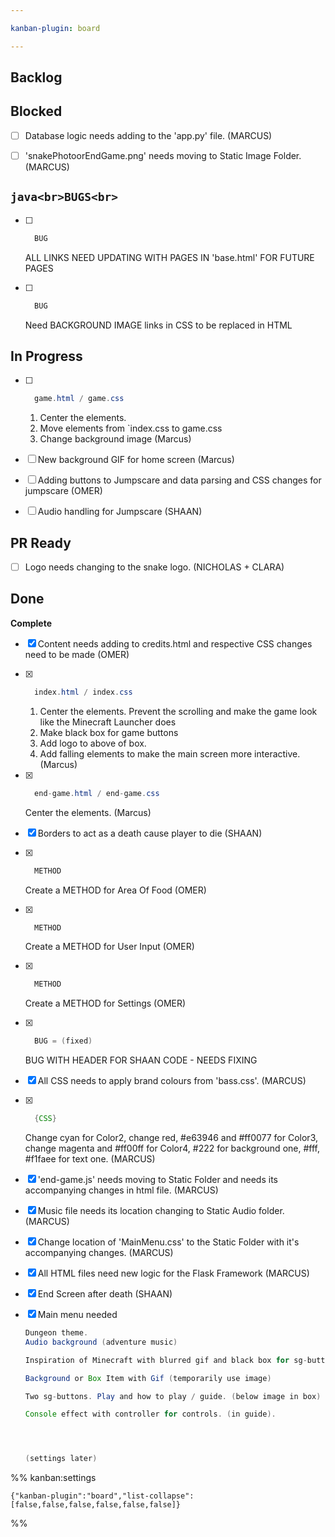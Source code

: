 ```yaml
---

kanban-plugin: board

---
```


## Backlog



## Blocked

- [ ] Database logic needs adding to the 'app.py' file. (MARCUS)
- [ ] 'snakePhotoorEndGame.png' needs moving to Static Image Folder. (MARCUS)


## ```java<br>BUGS<br>```

- [ ] ```java
	BUG
	```
	
	ALL LINKS NEED UPDATING WITH PAGES IN 'base.html' FOR FUTURE PAGES
- [ ] ```java
	BUG
	```
	
	Need BACKGROUND IMAGE links in CSS to be replaced in HTML


## In Progress

- [ ] ```java
	game.html / game.css
	```
	
	1. Center the elements.
	2. Move elements from `index.css to game.css 
	3. Change background image
	(Marcus)
- [ ] New background GIF for home screen (Marcus)
- [ ] Adding buttons to Jumpscare and data parsing and CSS changes for jumpscare (OMER)
- [ ] Audio handling for Jumpscare (SHAAN)


## PR Ready

- [ ] Logo needs changing to the snake logo. (NICHOLAS + CLARA)


## Done

**Complete**
- [x] Content needs adding to credits.html and respective CSS changes need to be made (OMER)
- [x] ```java
	index.html / index.css
	```
	
	1. Center the elements. Prevent the scrolling and make the game look like the Minecraft Launcher does
	2. Make black box for game buttons
	3. Add logo to above of box.
	4. Add falling elements to make the main screen more interactive.
	(Marcus)
- [x] ```java
	end-game.html / end-game.css
	```
	
	Center the elements. (Marcus)
- [x] Borders to act as a death cause player to die (SHAAN)
- [x] ```java
	METHOD
	```
	
	Create a METHOD for Area Of Food (OMER)
- [x] ```java
	METHOD
	```
	
	Create a METHOD for User Input (OMER)
- [x] ```java
	METHOD
	```
	
	Create a METHOD for Settings (OMER)
- [x] ```java
	BUG = (fixed)
	```
	
	BUG WITH HEADER FOR SHAAN CODE - NEEDS FIXING
- [x] All CSS needs to apply brand colours from 'bass.css'. (MARCUS)
- [x] ```java
	{CSS}
	```
	
	Change cyan for Color2, change red, #e63946 and #ff0077 for Color3, change magenta and #ff00ff for Color4, #222 for background one, #fff, #f1faee for text one. (MARCUS)
- [x] 'end-game.js' needs moving to Static Folder and needs its accompanying changes in html file. (MARCUS)
- [x] Music file needs its location changing to Static Audio folder. (MARCUS)
- [x] Change location of 'MainMenu.css' to the Static Folder with it's accompanying changes. (MARCUS)
- [x] All HTML files need new logic for the Flask Framework (MARCUS)
- [x] End Screen after death (SHAAN)
- [x] Main menu needed 
	
	```java
	Dungeon theme.
	Audio background (adventure music)
	
	Inspiration of Minecraft with blurred gif and black box for sg-buttons.
	
	Background or Box Item with Gif (temporarily use image)
	
	Two sg-buttons. Play and how to play / guide. (below image in box)
	
	Console effect with controller for controls. (in guide).
	
	
	
	
	(settings later)
	```




%% kanban:settings
```
{"kanban-plugin":"board","list-collapse":[false,false,false,false,false,false]}
```
%%